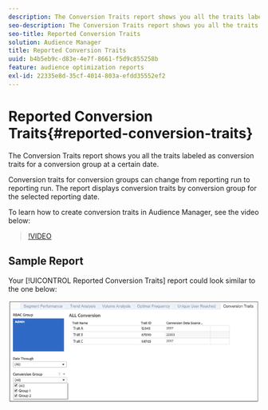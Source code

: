 ```yaml
---
description: The Conversion Traits report shows you all the traits labeled as conversion traits for a conversion group at a certain date. Conversion traits for conversion groups can change from reporting run to reporting run. The report displays conversion traits by conversion group for the selected reporting date.
seo-description: The Conversion Traits report shows you all the traits labeled as conversion traits for a conversion group at a certain date. Conversion traits for conversion groups can change from reporting run to reporting run. The report displays conversion traits by conversion group for the selected reporting date.
seo-title: Reported Conversion Traits
solution: Audience Manager
title: Reported Conversion Traits
uuid: b4b5eb9c-d83e-4e7f-8661-f5d9c855258b
feature: audience optimization reports
exl-id: 22335e8d-35cf-4014-803a-efdd35552ef2
---
```

# Reported Conversion Traits{#reported-conversion-traits}

The Conversion Traits report shows you all the traits labeled as conversion traits for a conversion group at a certain date.

Conversion traits for conversion groups can change from reporting run to reporting run. The report displays conversion traits by conversion group for the selected reporting date.

To learn how to create conversion traits in Audience Manager, see the video below:

>[!VIDEO](https://video.tv.adobe.com/v/23431/)

## Sample Report

Your [!UICONTROL Reported Conversion Traits] report could look similar to the one below:

![](assets/reported-conversion-traits.png)
